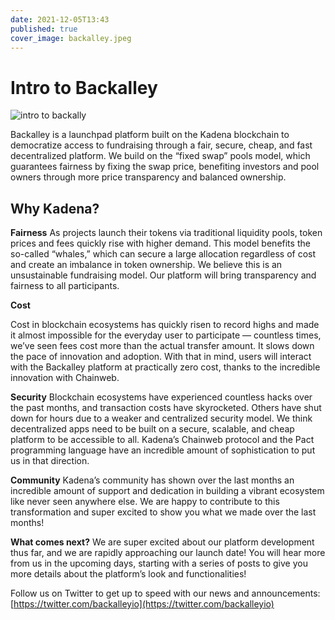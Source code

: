 ```yaml
---
date: 2021-12-05T13:43
published: true
cover_image: backalley.jpeg
---
```

# Intro to Backalley

![intro to backally](https://miro.medium.com/max/700/1*6EciTv1EuuhiRU0WXQwhOA.jpeg)

Backalley is a launchpad platform built on the Kadena blockchain to democratize access to fundraising through a fair, secure, cheap, and fast decentralized platform. We build on the “fixed swap” pools model, which guarantees fairness by fixing the swap price, benefiting investors and pool owners through more price transparency and balanced ownership.

## Why Kadena?

**Fairness**
As projects launch their tokens via traditional liquidity pools, token prices and fees quickly rise with higher demand. This model benefits the so-called “whales,” which can secure a large allocation regardless of cost and create an imbalance in token ownership. We believe this is an unsustainable fundraising model. Our platform will bring transparency and fairness to all participants.

**Cost**

Cost in blockchain ecosystems has quickly risen to record highs and made it almost impossible for the everyday user to participate — countless times, we’ve seen fees cost more than the actual transfer amount. It slows down the pace of innovation and adoption. With that in mind, users will interact with the Backalley platform at practically zero cost, 
thanks to the incredible innovation with Chainweb.

**Security**
Blockchain ecosystems have experienced countless hacks over the past months, and transaction costs have skyrocketed. Others have shut down for hours due to a weaker and centralized security model. We think decentralized apps need to be built on a secure, scalable, and cheap platform to be accessible to all. Kadena’s Chainweb protocol and the Pact programming language have an incredible amount of sophistication to put us in that direction.

**Community**
Kadena’s community has shown over the last months an incredible amount of support and dedication in building a vibrant ecosystem like never seen anywhere else. We are happy to contribute to this transformation and super excited to show you what we made over the last months!

**What comes next?**
We are super excited about our platform development thus far, and we are rapidly approaching our launch date! You will hear more from us in the upcoming days, starting with a series of posts to give you more details about the platform’s look and functionalities!

Follow us on Twitter to get up to speed with our news and announcements: [https://twitter.com/backalleyio](https://twitter.com/backalleyio)